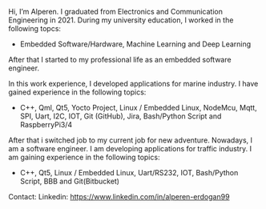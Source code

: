Hi, I’m Alperen. I graduated from Electronics and Communication Engineering in 2021. During my university education, I worked in the following topcs: 
 * Embedded Software/Hardware, Machine Learning and Deep Learning 

After that I started to my professional life as an embedded software engineer.

In this work experience, I developed applications for marine industry. I have gained experience in the following topics:
 * C++, Qml, Qt5, Yocto Project, Linux / Embedded Linux, NodeMcu, Mqtt, SPI, Uart, I2C, IOT, Git (GitHub), Jira, Bash/Python Script and RaspberryPi3/4

After that i switched job to my current job for new adventure. Nowadays, I am a software engineer. I am developing applications for traffic industry. I am gaining experience in the following topics:
 * C++, Qt5, Linux / Embedded Linux, Uart/RS232, IOT, Bash/Python Script, BBB and Git(Bitbucket)

Contact:
    Linkedin: https://www.linkedin.com/in/alperen-erdogan99
    
<!---
AlperenErdogan99/AlperenErdogan99 is a ✨ special ✨ repository because its `README.md` (this file) appears on your GitHub profile.
You can click the Preview link to take a look at your changes.
--->
